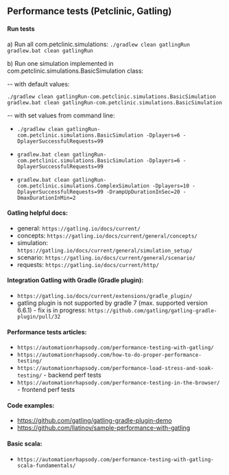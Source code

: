 ## Performance tests (Petclinic, Gatling)

#### Run tests
a) Run all com.petclinic.simulations:
``./gradlew clean gatlingRun``
``gradlew.bat clean gatlingRun``

b) Run one simulation implemented in com.petclinic.simulations.BasicSimulation class:
  
-- with default values:

`./gradlew clean gatlingRun-com.petclinic.simulations.BasicSimulation`
`gradlew.bat clean gatlingRun-com.petclinic.simulations.BasicSimulation`

-- with set values from command line:
- `./gradlew clean gatlingRun-com.petclinic.simulations.BasicSimulation -Dplayers=6 -DplayerSuccessfulRequests=99`
- `gradlew.bat clean gatlingRun-com.petclinic.simulations.BasicSimulation -Dplayers=6 -DplayerSuccessfulRequests=99`
  
- `gradlew.bat clean gatlingRun-com.petclinic.simulations.ComplexSimulation -Dplayers=10 -DplayerSuccessfulRequests=99 -DrampUpDurationInSec=20 -DmaxDurationInMin=2`

#### Gatling helpful docs:
- general: `https://gatling.io/docs/current/`
- concepts: `https://gatling.io/docs/current/general/concepts/`
- simulation: `https://gatling.io/docs/current/general/simulation_setup/`
- scenario: `https://gatling.io/docs/current/general/scenario/`
- requests: `https://gatling.io/docs/current/http/`

#### Integration Gatling with Gradle (Gradle plugin):
- `https://gatling.io/docs/current/extensions/gradle_plugin/`
- gatling plugin is not supported by gradle 7 (max. supported version 6.6.1) - fix is in progress: `https://github.com/gatling/gatling-gradle-plugin/pull/32`

#### Performance tests articles:
- `https://automationrhapsody.com/performance-testing-with-gatling/`
- `https://automationrhapsody.com/how-to-do-proper-performance-testing/`
- `https://automationrhapsody.com/performance-load-stress-and-soak-testing/` - backend perf tests
- `https://automationrhapsody.com/performance-testing-in-the-browser/` - frontend perf tests

#### Code examples:
- https://github.com/gatling/gatling-gradle-plugin-demo
- https://github.com/llatinov/sample-performance-with-gatling

#### Basic scala:
- `https://automationrhapsody.com/performance-testing-with-gatling-scala-fundamentals/`
